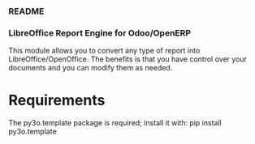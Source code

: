 ### README ###


### LibreOffice Report Engine for Odoo/OpenERP ###


This module allows you to convert any type of report into LibreOffice/OpenOffice.
The benefits is that you have control over your documents and you can 
modify them as needed.


Requirements
============

The py3o.template package is required; install it with:
    pip install py3o.template


